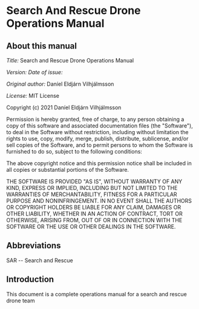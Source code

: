 # Search And Rescue Drone Operations Manual

## About this manual

*Title:* Search and Rescue Drone Operations Manual

*Version:*
*Date of issue:* 

*Original author:* Daníel Eldjárn Vilhjálmsson

*License:* MIT License

Copyright (c) 2021 Daníel Eldjárn Vilhjálmsson 

Permission is hereby granted, free of charge, to any person obtaining a copy
of this software and associated documentation files (the "Software"), to deal
in the Software without restriction, including without limitation the rights
to use, copy, modify, merge, publish, distribute, sublicense, and/or sell
copies of the Software, and to permit persons to whom the Software is
furnished to do so, subject to the following conditions:

The above copyright notice and this permission notice shall be included in all
copies or substantial portions of the Software.

THE SOFTWARE IS PROVIDED "AS IS", WITHOUT WARRANTY OF ANY KIND, EXPRESS OR
IMPLIED, INCLUDING BUT NOT LIMITED TO THE WARRANTIES OF MERCHANTABILITY,
FITNESS FOR A PARTICULAR PURPOSE AND NONINFRINGEMENT. IN NO EVENT SHALL THE
AUTHORS OR COPYRIGHT HOLDERS BE LIABLE FOR ANY CLAIM, DAMAGES OR OTHER
LIABILITY, WHETHER IN AN ACTION OF CONTRACT, TORT OR OTHERWISE, ARISING FROM,
OUT OF OR IN CONNECTION WITH THE SOFTWARE OR THE USE OR OTHER DEALINGS IN THE
SOFTWARE.

## Abbreviations 

SAR -- Search and Rescue


## Introduction

This document is a complete operations manual for a search and rescue drone team
